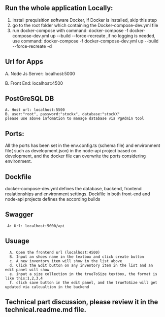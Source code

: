 ## Run the whole application Locally:
   1. Install prequisition software Docker, if Docker is installed, skip this step
   2. go to the root folder which containing the Docker-compose-dev.yml file
   3. run docker-compose with command: docker-compose -f docker-compose-dev.yml up --build --force-recreate
        ,if no logging is needed, use command: docker-compose -f docker-compose-dev.yml up --build --force-recreate -d
      
 ## Url for Apps
   A. Node Js Server: localhost:5000 
   
   B. Front End: localhost:4500
   
 ## PostGreSQL DB
    A. Host url: localhost:5500 
    B. user:"root", password:"stockx", database:"stockX"
    please use above infomation to manage database via PgAdmin tool
    
  ## Ports:
   All the ports has been set in the env.config.ts (schema file) and environment file( such as development.json) in the node-api project based on development, and the docker file can overwrite the ports considering environment.
   
   
  ## Dockfile
   docker-compose-dev.yml defines the database, backend, frontend realationships and environment settings. 
   Dockfile in both front-end and node-api projects defines the according builds
   
  ## Swagger
     A: Url: localhost:5000/api
   
  ## Usuage
      A. Open the frontend url (localhost:4500)
      B. Input an shoes name in the textbox and click create button
      c. A new inventory item will show in the list above
      d. Click the Edit button on any inventory item in the list and an edit panel will show
      e. input a size collection in the trueToSize textbox, the format is like this:1,2,3,4
      f. click save button in the edit panel, and the trueToSize will get updated via calcualtion in the backend
      
  ## Technical part discussion, please review it in the technical.readme.md file.
   
   
   
   
       
